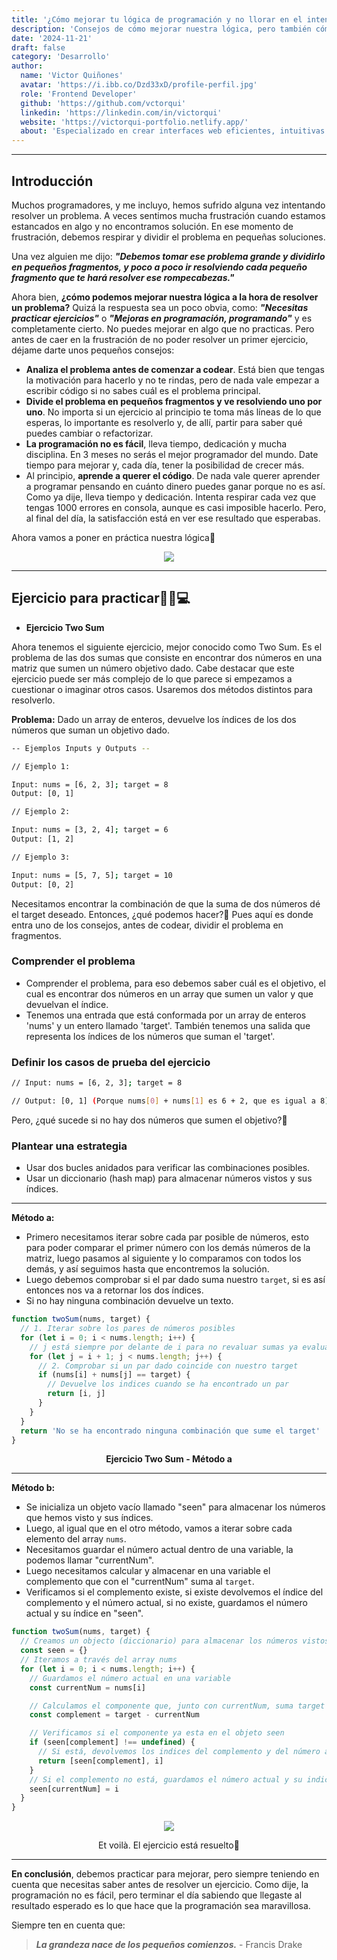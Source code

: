 ```yaml
---
title: '¿Cómo mejorar tu lógica de programación y no llorar en el intento?🥲'
description: 'Consejos de cómo mejorar nuestra lógica, pero también cómo enfrentarnos a esos problemas teniendo en cuenta otros aspectos.'
date: '2024-11-21'
draft: false
category: 'Desarrollo'
author:
  name: 'Victor Quiñones'
  avatar: 'https://i.ibb.co/Dzd33xD/profile-perfil.jpg'
  role: 'Frontend Developer'
  github: 'https://github.com/vctorqui'
  linkedin: 'https://linkedin.com/in/victorqui'
  website: 'https://victorqui-portfolio.netlify.app/'
  about: 'Especializado en crear interfaces web eficientes, intuitivas y escalables, he descubierto la importancia y el poder transformador de la tecnología en nuestra vida cotidiana.'
---
```


---

## Introducción

Muchos programadores, y me incluyo, hemos sufrido alguna vez intentando resolver un problema. A veces sentimos mucha frustración cuando estamos estancados en algo y no encontramos solución. En ese momento de frustración, debemos respirar y dividir el problema en pequeñas soluciones.

Una vez alguien me dijo: _**"Debemos tomar ese problema grande y dividirlo en pequeños fragmentos, y poco a poco ir resolviendo cada pequeño fragmento que te hará resolver ese rompecabezas."**_

Ahora bien, **¿cómo podemos mejorar nuestra lógica a la hora de resolver un problema?** Quizá la respuesta sea un poco obvia, como: _**"Necesitas practicar ejercicios"**_ o _**"Mejoras en programación, programando"**_ y es completamente cierto. No puedes mejorar en algo que no practicas. Pero antes de caer en la frustración de no poder resolver un primer ejercicio, déjame darte unos pequeños consejos:

- **Analiza el problema antes de comenzar a codear**. Está bien que tengas la motivación para hacerlo y no te rindas, pero de nada vale empezar a escribir código si no sabes cuál es el problema principal.
- **Divide el problema en pequeños fragmentos y ve resolviendo uno por uno**. No importa si un ejercicio al principio te toma más líneas de lo que esperas, lo importante es resolverlo y, de allí, partir para saber qué puedes cambiar o refactorizar.
- **La programación no es fácil**, lleva tiempo, dedicación y mucha disciplina. En 3 meses no serás el mejor programador del mundo. Date tiempo para mejorar y, cada día, tener la posibilidad de crecer más.
- Al principio, **aprende a querer el código**. De nada vale querer aprender a programar pensando en cuánto dinero puedes ganar porque no es así. Como ya dije, lleva tiempo y dedicación. Intenta respirar cada vez que tengas 1000 errores en consola, aunque es casi imposible hacerlo. Pero, al final del día, la satisfacción está en ver ese resultado que esperabas.

Ahora vamos a poner en práctica nuestra lógica🚀

<div align='center'><img src='https://github.com/user-attachments/assets/54f6b5ac-b4cb-4faa-915b-f6383f811155'/></div>

---

## Ejercicio para practicar👨🏻💻

- **Ejercicio Two Sum**

Ahora tenemos el siguiente ejercicio, mejor conocido como Two Sum. Es el problema de las dos sumas que consiste en encontrar dos números en una matriz que sumen un número objetivo dado. Cabe destacar que este ejercicio puede ser más complejo de lo que parece si empezamos a cuestionar o imaginar otros casos. Usaremos dos métodos distintos para resolverlo.

**Problema:** Dado un array de enteros, devuelve los índices de los dos números que suman un objetivo dado.

```bash
-- Ejemplos Inputs y Outputs --

// Ejemplo 1:

Input: nums = [6, 2, 3]; target = 8
Output: [0, 1]

// Ejemplo 2:

Input: nums = [3, 2, 4]; target = 6
Output: [1, 2]

// Ejemplo 3:

Input: nums = [5, 7, 5]; target = 10
Output: [0, 2]
```

Necesitamos encontrar la combinación de que la suma de dos números dé el target deseado. Entonces, ¿qué podemos hacer?🤔 Pues aquí es donde entra uno de los consejos, antes de codear, dividir el problema en fragmentos.

### Comprender el problema

- Comprender el problema, para eso debemos saber cuál es el objetivo, el cual es encontrar dos números en un array que sumen un valor y que devuelvan el índice.
- Tenemos una entrada que está conformada por un array de enteros 'nums' y un entero llamado 'target'. También tenemos una salida que representa los índices de los números que suman el 'target'.

### Definir los casos de prueba del ejercicio

```bash
// Input: nums = [6, 2, 3]; target = 8

// Output: [0, 1] (Porque nums[0] + nums[1] es 6 + 2, que es igual a 8)
```

Pero, ¿qué sucede si no hay dos números que sumen el objetivo?🤔

### Plantear una estrategia

- Usar dos bucles anidados para verificar las combinaciones posibles.
- Usar un diccionario (hash map) para almacenar números vistos y sus índices.

---

**Método a:**

- Primero necesitamos iterar sobre cada par posible de números, esto para poder comparar el primer número con los demás números de la matriz, luego pasamos al siguiente y lo comparamos con todos los demás, y así seguimos hasta que encontremos la solución.
- Luego debemos comprobar si el par dado suma nuestro `target`, si es así entonces nos va a retornar los dos índices.
- Si no hay ninguna combinación devuelve un texto.

```javascript
function twoSum(nums, target) {
  // 1. Iterar sobre los pares de números posibles
  for (let i = 0; i < nums.length; i++) {
    // j está siempre por delante de i para no revaluar sumas ya evaluadas
    for (let j = i + 1; j < nums.length; j++) {
      // 2. Comprobar si un par dado coincide con nuestro target
      if (nums[i] + nums[j] == target) {
        // Devuelve los indices cuando se ha encontrado un par
        return [i, j]
      }
    }
  }
  return 'No se ha encontrado ninguna combinación que sume el target'
}
```

<div align="center">
<b>Ejercicio Two Sum - Método a</b>
</div>

---

**Método b:**

- Se inicializa un objeto vacío llamado "seen" para almacenar los números que hemos visto y sus índices.
- Luego, al igual que en el otro método, vamos a iterar sobre cada elemento del array `nums`.
- Necesitamos guardar el número actual dentro de una variable, la podemos llamar "currentNum".
- Luego necesitamos calcular y almacenar en una variable el complemento que con el "currentNum" suma al `target`.
- Verificamos si el complemento existe, si existe devolvemos el índice del complemento y el número actual, si no existe, guardamos el número actual y su índice en "seen".

```javascript
function twoSum(nums, target) {
  // Creamos un objecto (diccionario) para almacenar los números vistos y sus indices
  const seen = {}
  // Iteramos a través del array nums
  for (let i = 0; i < nums.length; i++) {
    // Guardamos el número actual en una variable
    const currentNum = nums[i]

    // Calculamos el componente que, junto con currentNum, suma target
    const complement = target - currentNum

    // Verificamos si el componente ya esta en el objeto seen
    if (seen[complement] !== undefined) {
      // Si está, devolvemos los indices del complemento y del número actual
      return [seen[complement], i]
    }
    // Si el complemento no está, guardamos el número actual y su indice en seen
    seen[currentNum] = i
  }
}
```

<div align='center'><img src='https://github.com/user-attachments/assets/e735d4b2-7a78-4221-b1cd-ad77eaefdf6b'/><p>Et voilà. El ejercicio está resuelto🤯</p></div>

---

**En conclusión**, debemos practicar para mejorar, pero siempre teniendo en cuenta que necesitas saber antes de resolver un ejercicio. Como dije, la programación no es fácil, pero terminar el día sabiendo que llegaste al resultado esperado es lo que hace que la programación sea maravillosa.

Siempre ten en cuenta que:

> _**La grandeza nace de los pequeños comienzos.**_ - Francis Drake

